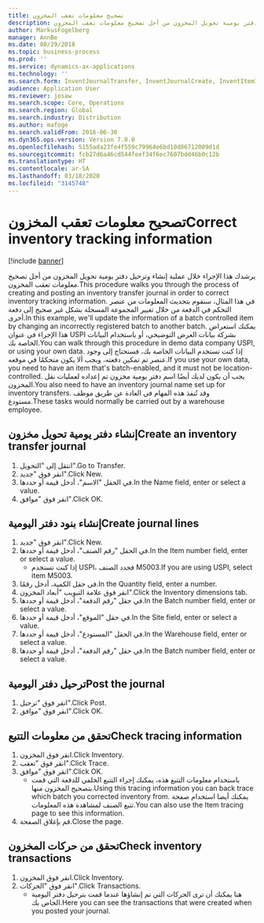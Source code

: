 ```yaml
---
title: تصحيح معلومات تعقب المخزون
description: يرشدك هذا الإجراء خلال عملية إنشاء وترحيل دفتر يومية تحويل المخزون من أجل تصحيح معلومات تعقب المخزون.
author: MarkusFogelberg
manager: AnnBe
ms.date: 08/29/2018
ms.topic: business-process
ms.prod: ''
ms.service: dynamics-ax-applications
ms.technology: ''
ms.search.form: InventJournalTransfer, InventJournalCreate, InventItemIdLookupSimple, InventBatchIdLookup, InventLocationIdLookup, InventDimTracking, InventTrans
audience: Application User
ms.reviewer: josaw
ms.search.scope: Core, Operations
ms.search.region: Global
ms.search.industry: Distribution
ms.author: mafoge
ms.search.validFrom: 2016-06-30
ms.dyn365.ops.version: Version 7.0.0
ms.openlocfilehash: 5155ada23fe4f559c79964e6bd10d86712009d1d
ms.sourcegitcommit: fcb27d6a46cd544feef34f6ec7607bdd46b0c12b
ms.translationtype: HT
ms.contentlocale: ar-SA
ms.lasthandoff: 03/18/2020
ms.locfileid: "3145748"
---
```

# <a name="correct-inventory-tracking-information"></a><span data-ttu-id="3ffa3-103">تصحيح معلومات تعقب المخزون</span><span class="sxs-lookup"><span data-stu-id="3ffa3-103">Correct inventory tracking information</span></span>

[!include [banner](../../includes/banner.md)]

<span data-ttu-id="3ffa3-104">يرشدك هذا الإجراء خلال عملية إنشاء وترحيل دفتر يومية تحويل المخزون من أجل تصحيح معلومات تعقب المخزون.</span><span class="sxs-lookup"><span data-stu-id="3ffa3-104">This procedure walks you through the process of creating and posting an inventory transfer journal in order to correct inventory tracking information.</span></span> <span data-ttu-id="3ffa3-105">في هذا المثال، سنقوم بتحديث المعلومات من عنصر التحكم في الدفعة من خلال تغيير المجموعة المسجلة بشكل غير صحيح إلى دفعة أخرى.</span><span class="sxs-lookup"><span data-stu-id="3ffa3-105">In this example, we'll update the information of a batch controlled item by changing an incorrectly registered batch to another batch.</span></span> <span data-ttu-id="3ffa3-106">يمكنك استعراض هذا الإجراء في عنوان USPI بشركة بيانات العرض التوضيحي، أو باستخدام البيانات الخاصة بك.</span><span class="sxs-lookup"><span data-stu-id="3ffa3-106">You can walk through this procedure in demo data company USPI, or using your own data.</span></span> <span data-ttu-id="3ffa3-107">إذا كنت تستخدم البيانات الخاصة بك، فستحتاج إلى وجود عنصر تم تمكين دفعته، ويجب ألا يكون متحكمًا في موقعه.</span><span class="sxs-lookup"><span data-stu-id="3ffa3-107">If you use your own data, you need to have an item that's batch-enabled, and it must not be location-controlled.</span></span> <span data-ttu-id="3ffa3-108">يجب أن يكون لديك أيضًا اسم دفتر يومية مخزون تم إعداده لعمليات نقل المخزون.</span><span class="sxs-lookup"><span data-stu-id="3ffa3-108">You also need to have an inventory journal name set up for inventory transfers.</span></span> <span data-ttu-id="3ffa3-109">وقد تُنفذ هذه المهام في العادة عن طريق موظف مستودع.</span><span class="sxs-lookup"><span data-stu-id="3ffa3-109">These tasks would normally be carried out by a warehouse employee.</span></span>


## <a name="create-an-inventory-transfer-journal"></a><span data-ttu-id="3ffa3-110">إنشاء دفتر يومية تحويل مخزون</span><span class="sxs-lookup"><span data-stu-id="3ffa3-110">Create an inventory transfer journal</span></span>
1. <span data-ttu-id="3ffa3-111">انتقل إلى "التحويل".</span><span class="sxs-lookup"><span data-stu-id="3ffa3-111">Go to Transfer.</span></span>
2. <span data-ttu-id="3ffa3-112">انقر فوق "جديد".</span><span class="sxs-lookup"><span data-stu-id="3ffa3-112">Click New.</span></span>
3. <span data-ttu-id="3ffa3-113">في الحقل "الاسم"، أدخل قيمة أو حددها.</span><span class="sxs-lookup"><span data-stu-id="3ffa3-113">In the Name field, enter or select a value.</span></span>
4. <span data-ttu-id="3ffa3-114">انقر فوق "موافق".</span><span class="sxs-lookup"><span data-stu-id="3ffa3-114">Click OK.</span></span>

## <a name="create-journal-lines"></a><span data-ttu-id="3ffa3-115">إنشاء بنود دفتر اليومية</span><span class="sxs-lookup"><span data-stu-id="3ffa3-115">Create journal lines</span></span>
1. <span data-ttu-id="3ffa3-116">انقر فوق "جديد".</span><span class="sxs-lookup"><span data-stu-id="3ffa3-116">Click New.</span></span>
2. <span data-ttu-id="3ffa3-117">في الحقل "رقم الصنف"، أدخل قيمة أو حددها.</span><span class="sxs-lookup"><span data-stu-id="3ffa3-117">In the Item number field, enter or select a value.</span></span>
    * <span data-ttu-id="3ffa3-118">إذا كنت تستخدم USPI، فحدد الصنف M5003.</span><span class="sxs-lookup"><span data-stu-id="3ffa3-118">If you are using USPI, select item M5003.</span></span>  
3. <span data-ttu-id="3ffa3-119">في حقل الكمية، أدخل رقمًا.</span><span class="sxs-lookup"><span data-stu-id="3ffa3-119">In the Quantity field, enter a number.</span></span>
4. <span data-ttu-id="3ffa3-120">انقر فوق علامة التبويب "أبعاد المخزون".</span><span class="sxs-lookup"><span data-stu-id="3ffa3-120">Click the Inventory dimensions tab.</span></span>
5. <span data-ttu-id="3ffa3-121">في حقل "رقم الدفعة"، أدخل قيمة أو حددها.</span><span class="sxs-lookup"><span data-stu-id="3ffa3-121">In the Batch number field, enter or select a value.</span></span>
6. <span data-ttu-id="3ffa3-122">في حقل "الموقع"، أدخل قيمة أو حددها.</span><span class="sxs-lookup"><span data-stu-id="3ffa3-122">In the Site field, enter or select a value.</span></span>
7. <span data-ttu-id="3ffa3-123">في الحقل "المستودع"، أدخل قيمة أو حددها.</span><span class="sxs-lookup"><span data-stu-id="3ffa3-123">In the Warehouse field, enter or select a value.</span></span>
8. <span data-ttu-id="3ffa3-124">في حقل "رقم الدفعة"، أدخل قيمة أو حددها.</span><span class="sxs-lookup"><span data-stu-id="3ffa3-124">In the Batch number field, enter or select a value.</span></span>

## <a name="post-the-journal"></a><span data-ttu-id="3ffa3-125">ترحيل دفتر اليومية</span><span class="sxs-lookup"><span data-stu-id="3ffa3-125">Post the journal</span></span>
1. <span data-ttu-id="3ffa3-126">انقر فوق "ترحيل".</span><span class="sxs-lookup"><span data-stu-id="3ffa3-126">Click Post.</span></span>
2. <span data-ttu-id="3ffa3-127">انقر فوق "موافق".</span><span class="sxs-lookup"><span data-stu-id="3ffa3-127">Click OK.</span></span>

## <a name="check-tracing-information"></a><span data-ttu-id="3ffa3-128">تحقق من معلومات التتبع</span><span class="sxs-lookup"><span data-stu-id="3ffa3-128">Check tracing information</span></span>
1. <span data-ttu-id="3ffa3-129">انقر فوق المخزون.</span><span class="sxs-lookup"><span data-stu-id="3ffa3-129">Click Inventory.</span></span>
2. <span data-ttu-id="3ffa3-130">انقر فوق "تعقب".</span><span class="sxs-lookup"><span data-stu-id="3ffa3-130">Click Trace.</span></span>
3. <span data-ttu-id="3ffa3-131">انقر فوق "موافق".</span><span class="sxs-lookup"><span data-stu-id="3ffa3-131">Click OK.</span></span>
    * <span data-ttu-id="3ffa3-132">باستخدام معلومات التتبع هذه، يمكنك إجراء التتبع الخلفي للدفعة التي قمت بتصحيح المخزون منها.</span><span class="sxs-lookup"><span data-stu-id="3ffa3-132">Using this tracing information you can back trace which batch you corrected inventory from.</span></span>  <span data-ttu-id="3ffa3-133">يمكنك أيضا استخدام صفحة تتبع الصنف لمشاهدة هذه المعلومات.</span><span class="sxs-lookup"><span data-stu-id="3ffa3-133">You can also use the Item tracing page to see this information.</span></span>  
4. <span data-ttu-id="3ffa3-134">قم بإغلاق الصفحة.</span><span class="sxs-lookup"><span data-stu-id="3ffa3-134">Close the page.</span></span>

## <a name="check-inventory-transactions"></a><span data-ttu-id="3ffa3-135">تحقق من حركات المخزون</span><span class="sxs-lookup"><span data-stu-id="3ffa3-135">Check inventory transactions</span></span>
1. <span data-ttu-id="3ffa3-136">انقر فوق المخزون.</span><span class="sxs-lookup"><span data-stu-id="3ffa3-136">Click Inventory.</span></span>
2. <span data-ttu-id="3ffa3-137">انقر فوق "الحركات".</span><span class="sxs-lookup"><span data-stu-id="3ffa3-137">Click Transactions.</span></span>
    * <span data-ttu-id="3ffa3-138">هنا يمكنك أن ترى الحركات التي تم إنشاؤها عندما قمت بترحيل دفتر اليومية الخاص بك.</span><span class="sxs-lookup"><span data-stu-id="3ffa3-138">Here you can see the transactions that were created when you posted your journal.</span></span>   

